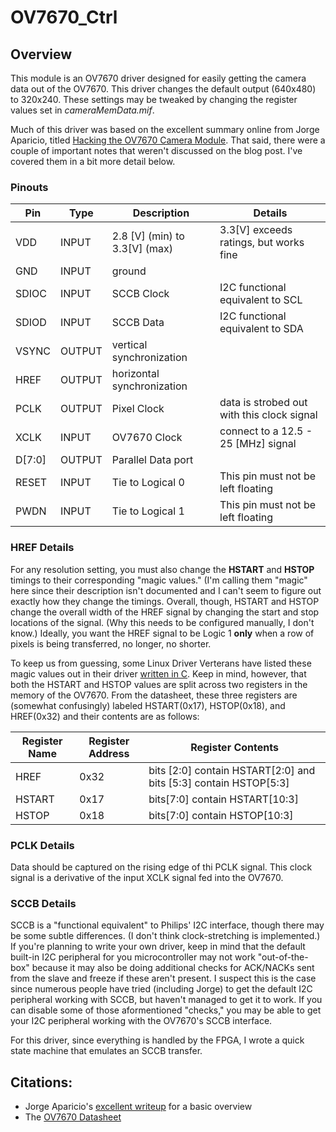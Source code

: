 OV7670_Ctrl
========
## Overview
This module is an OV7670 driver designed for easily getting the camera data
out of the OV7670.
This driver changes the default output (640x480) to 320x240. These settings 
may be tweaked by changing the register values set in _cameraMemData.mif_. 

Much of this driver was based on the excellent summary online from Jorge 
Aparicio, titled
[Hacking the OV7670 Camera Module](http://embeddedprogrammer.blogspot.com/2012/07/hacking-ov7670-camera-module-sccb-cheat.html).
That said, there were a couple of important notes that weren't discussed on 
the blog post. I've covered them in a bit more detail below.

### Pinouts
| Pin    | Type   | Description                   | Details                                    |
|--------|--------|-------------------------------|--------------------------------------------|
| VDD    | INPUT  | 2.8 [V] (min) to 3.3[V] (max) | 3.3[V] exceeds ratings, but works fine     |
| GND    | INPUT  | ground                        |                                            |
| SDIOC  | INPUT  | SCCB Clock                    | I2C functional equivalent to SCL           |
| SDIOD  | INPUT  | SCCB Data                     | I2C functional equivalent to SDA           |
| VSYNC  | OUTPUT | vertical synchronization      |                                            |
| HREF   | OUTPUT | horizontal synchronization    |                                            |
| PCLK   | OUTPUT | Pixel Clock                   | data is strobed out with this clock signal |
| XCLK   | INPUT  | OV7670 Clock                  | connect to a 12.5 - 25 [MHz] signal        |
| D[7:0] | OUTPUT | Parallel Data port            |                                            |
| RESET  | INPUT  | Tie to Logical 0              | This pin must not be left floating         |
| PWDN   | INPUT  | Tie to Logical 1              | This pin must not be left floating         |


### HREF Details 
For any resolution setting, you must also change the
**HSTART** and **HSTOP** timings to their corresponding "magic values." (I'm 
calling them "magic" here since their description isn't documented and I can't
seem to figure out exactly how they change the timings.  Overall, though, 
HSTART and HSTOP change the overall width of the HREF signal by changing the 
start and stop locations of the signal. (Why this needs to be configured 
manually, I don't know.) Ideally, you want the HREF signal to be Logic 1
**only** when a row of pixels is being transferred, no longer, no shorter. 

To keep us from guessing, some Linux Driver Verterans have listed these magic 
values out in their driver [written in C](http://www.cs.fsu.edu/~baker/devices/lxr/http/source/linux/drivers/media/video/ov7670.c). Keep in mind, however, that both the HSTART and HSTOP values are split across two registers in the memory of the
OV7670. From the datasheet, these three registers are (somewhat confusingly)
labeled HSTART(0x17), HSTOP(0x18), and HREF(0x32) and their contents are 
as follows:

|Register Name|Register Address| Register Contents                                              |
|-------------|----------------|----------------------------------------------------------------|
|HREF         |0x32            |bits [2:0] contain HSTART[2:0] and bits [5:3] contain HSTOP[5:3]|
|HSTART       |0x17            |bits[7:0] contain HSTART[10:3]                                  |
|HSTOP        |0x18            |bits[7:0] contain HSTOP[10:3]                                   |

### PCLK Details
Data should be captured on the rising edge of thi PCLK signal. This clock 
signal is a derivative of the input XCLK signal fed into the OV7670.

### SCCB Details
SCCB is a "functional equivalent" to Philips' I2C interface, though there may 
be some subtle differences. (I don't think clock-stretching is implemented.)
If you're planning to write your own driver, keep in mind that the default
built-in I2C peripheral for you microcontroller may not work "out-of-the-box"
because it may also be doing additional checks for ACK/NACKs sent from the 
slave and freeze if these aren't present. I suspect this is the case since
numerous people have tried (including Jorge) to get the default I2C peripheral
working with SCCB, but haven't managed to get it to work. If you can disable
some of those aformentioned "checks," you may be able to get your I2C 
peripheral working with the OV7670's SCCB interface.

For this driver, since everything is handled by the FPGA, I wrote a quick state 
machine that emulates an SCCB transfer.



## Citations:
* Jorge Aparicio's [excellent writeup](http://embeddedprogrammer.blogspot.com/2012/07/hacking-ov7670-camera-module-sccb-cheat.html) for a basic overview
* The [OV7670 Datasheet](http://www.voti.nl/docs/OV7670.pdf)
